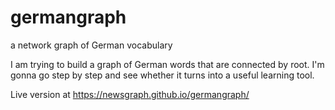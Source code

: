 # germangraph
a network graph of German vocabulary 

I am trying to build a graph of German words that are connected by root. I'm gonna go step by step and see whether it turns into a useful learning tool.

Live version at https://newsgraph.github.io/germangraph/
